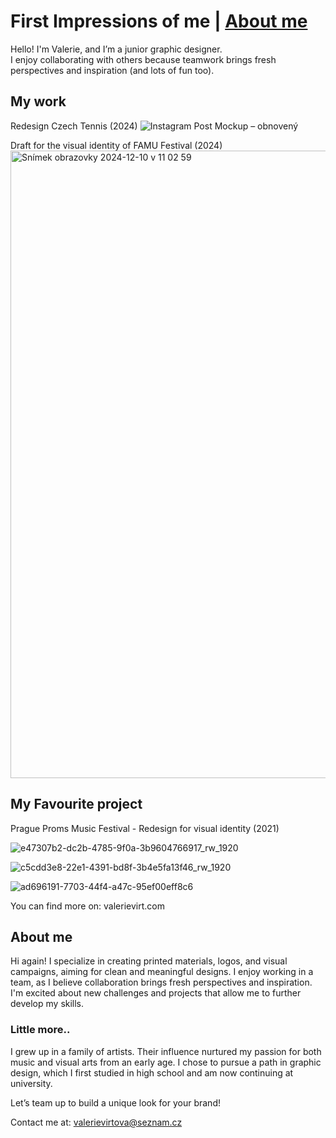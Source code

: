 # First Impressions of me | [About me](about-me)

Hello! 
I'm Valerie, and I’m a junior graphic designer.  
I enjoy collaborating with others because teamwork brings fresh perspectives and inspiration (and lots of fun too).



## My work

Redesign Czech Tennis (2024)
![Instagram Post Mockup – obnovený](https://github.com/user-attachments/assets/9296f0ed-33fb-4e3b-a62b-c3ae52700edc)

Draft for the visual identity of FAMU Festival (2024)
<img width="1004" alt="Snímek obrazovky 2024-12-10 v 11 02 59" src="https://github.com/user-attachments/assets/ce602d68-0754-4f55-b53b-b5392e5fcdd5">



## My Favourite project

Prague Proms Music Festival - Redesign for visual identity (2021)

![e47307b2-dc2b-4785-9f0a-3b9604766917_rw_1920](https://github.com/user-attachments/assets/3b61066d-9cff-48a8-b567-3850d1e96916)   


![c5cdd3e8-22e1-4391-bd8f-3b4e5fa13f46_rw_1920](https://github.com/user-attachments/assets/9cdd68c6-6ab4-42db-b1a4-e4c4b0494b8f)


![ad696191-7703-44f4-a47c-95ef00eff8c6](https://github.com/user-attachments/assets/73897c3e-6447-450d-9820-6097171d4a38)




You can find more on: valerievirt.com



## About me
Hi again! 
I specialize in creating printed materials, logos, and visual campaigns, aiming for clean and meaningful designs. I enjoy working in a team, as I believe collaboration brings fresh perspectives and inspiration. I'm excited about new challenges and projects that allow me to further develop my skills.  
 
 
### Little more.. 
 I grew up in a family of artists. 
 Their influence nurtured my passion for both music and visual arts from an early age. I chose to pursue a path in graphic design, which I first studied in high school and am now continuing at university.

 
Let’s team up to build a unique look for your brand!

Contact me at: valerievirtova@seznam.cz
